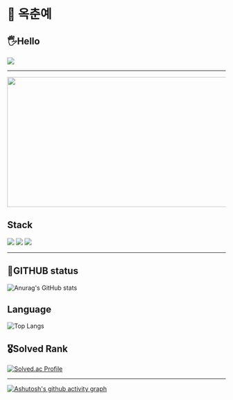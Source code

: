 # 🐼 옥춘예
## 🖐️Hello

<img src="https://capsule-render.vercel.app/api?type=wave&color=auto&height=300&section=header&text=Okchun%20Yee&fontSize=90" />

---

<a href="https://www.gitanimals.org/en_US?utm_medium=image&utm_source=Okchun-Yee&utm_content=farm">
<img
  src="https://render.gitanimals.org/farms/Okchun-Yee"
  width="600"
  height="300"
/>
</a>

## Stack
<div>
  <img src="https://img.shields.io/badge/C++-00599C?style=flat-square&logo=C%2B%2B&logoColor=white"/>
  <img src="https://img.shields.io/badge/C-A8B9CC?style=flat-square&logo=C&logoColor=white"/>
  <img src="https://img.shields.io/badge/Unity-222C37?style=flat-square&logo=Unity&logoColor=white">
</div> 

---

## 📌GITHUB status
![Anurag's GitHub stats](https://github-readme-stats.vercel.app/api?username=Okchun-Yee&show_icons=true&theme=radical)

## Language
![Top Langs](https://github-readme-stats.vercel.app/api/top-langs/?username=Okchun-Yee&layout=compact)

## 🎖️Solved Rank
[![Solved.ac Profile](http://mazassumnida.wtf/api/v2/generate_badge?boj=haj3158)](https://solved.ac/haj3158/)

---

[![Ashutosh's github activity graph](https://github-readme-activity-graph.vercel.app/graph?username=Okchun-Yee&theme=github-compact)](https://github.com/ashutosh00710/github-readme-activity-graph)


